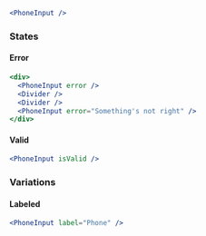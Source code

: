 ```jsx
<PhoneInput />
```

### States

#### Error

```jsx
<div>
  <PhoneInput error />
  <Divider />
  <Divider />
  <PhoneInput error="Something's not right" />
</div>
```

#### Valid

```jsx
<PhoneInput isValid />
```

### Variations

#### Labeled

```jsx
<PhoneInput label="Phone" />
```

